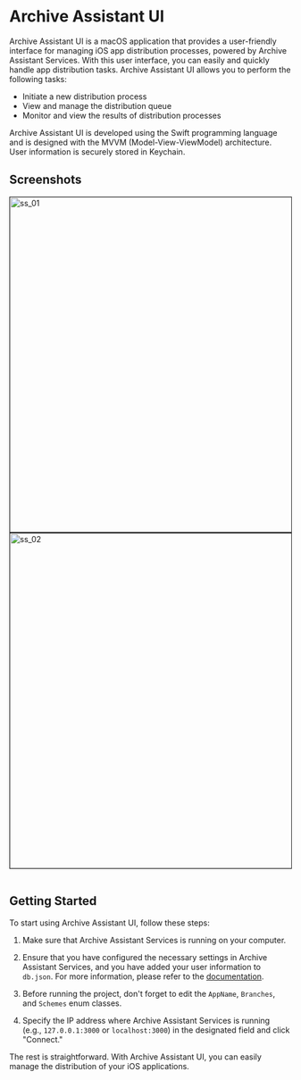 # Archive Assistant UI

Archive Assistant UI is a macOS application that provides a user-friendly interface for managing iOS app distribution processes, powered by Archive Assistant Services. With this user interface, you can easily and quickly handle app distribution tasks. Archive Assistant UI allows you to perform the following tasks:

- Initiate a new distribution process
- View and manage the distribution queue
- Monitor and view the results of distribution processes

Archive Assistant UI is developed using the Swift programming language and is designed with the MVVM (Model-View-ViewModel) architecture. User information is securely stored in Keychain.

## Screenshots

<table><tr>
<img src="https://github.com/leventozgur/Archive-Assistant-UI/Screenshots/ss_01?raw=true" alt="ss_01" width="600" style="border: 1px solid;"> </tr>
<tr> <img src="https://github.com/leventozgur/Archive-Assistant-UI/Screenshots/ss_02?raw=true" alt="ss_02" width="600" style="border: 1px solid;"> </tr>
</table>

## Getting Started

To start using Archive Assistant UI, follow these steps:

1. Make sure that Archive Assistant Services is running on your computer.

2. Ensure that you have configured the necessary settings in Archive Assistant Services, and you have added your user information to `db.json`. For more information, please refer to the [documentation](https://github.com/leventozgur/Archive-Assistant-Services).

3. Before running the project, don't forget to edit the `AppName`, `Branches`, and `Schemes` enum classes.

4. Specify the IP address where Archive Assistant Services is running (e.g., `127.0.0.1:3000` or `localhost:3000`) in the designated field and click "Connect."

The rest is straightforward. With Archive Assistant UI, you can easily manage the distribution of your iOS applications.
